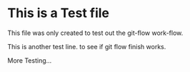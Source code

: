 # This is a Test file

This file was only created to test out the git-flow work-flow.

This is another test line. to see if git flow finish works.

More Testing...
